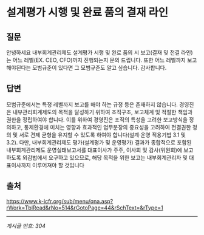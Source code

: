 # 설계평가 시행 및 완료 품의 결재 라인

## 질문
안녕하세요
내부회계관리제도 설계평가 시행 및 완료 품의 시 보고(결재 및 전결 라인)는 어느 레벨(EX. CEO, CFO)까지 진행되는지 문의 드립니다.
또한 어느 레벨까지 보고해야된다는 모범규준이 있다면 그 모범규준도 알고 싶습니다.
감사합니다.

## 답변
모범규준에서는 특정 레벨까지 보고를 해야 하는 규정 등은 존재하지 않습니다. 경영진은 내부관리회계제도의 목적을 달성하기 위하여 조직구조, 보고체계 및 적절한 책임과 권한을 정립하여야 합니다. 이를 위하여 경영진은 조직의 특성을 고려한 보고방식을 정의하고, 통제환경에 미치는 영향과 효과적인 업무분장의 중요성을 고려하여 전결권한 정의 및 서로 견제 균형을 유지할 수 있도록 하여야 합니다(설계·운영 적용기법 3.1 및 3.2).
다만, 내부회계관리제도 평가(설계평가 및 운영평가) 결과가 종합적으로 포함된 내부회계관리제도 운영실태보고서를 대표이사가 주주, 이사회 및 감사(위원회)에 보고하도록 외감법에서 요구하고 있으므로, 해당 목적을 위한 보고는 내부회계관리자 및 대표이사까지 이루어져야 할 것입니다

## 출처
https://www.k-icfr.org/sub/menu/qna.asp?rWork=TblRead&rNo=514&rGotoPage=44&rSchText=&rType=1

---
*게시글 번호: 304*
